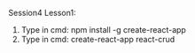 Session4
Lesson1:
1) Type in cmd: npm install -g create-react-app
2) Type in cmd: create-react-app react-crud

